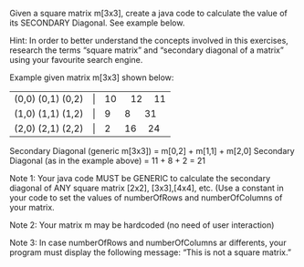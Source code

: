 Given a square matrix m[3x3], create a java code to calculate the value of its SECONDARY Diagonal. See example below.

Hint: In order to better understand the concepts involved in this exercises, research the terms “square matrix” and “secondary diagonal of a matrix” using your favourite search engine.

Example given matrix m[3x3] shown below:

<div class="responsive">
<table class="table table-condensed">
<tbody>
<tr>
<td>(0,0) (0,1) (0,2)</td>
<td>|</td>
<td>10 &emsp; 12 &emsp;11</td>
</tr>
<tr>
<td>(1,0) (1,1) (1,2)</td>
<td>|</td>
<td>9 &emsp; 8 &emsp; 31</td>
</tr>
<tr>
<td>(2,0) (2,1) (2,2)</td>
<td>|</td>
<td>2 &emsp; 16 &emsp;24</td>
</tr>
</tbody>
</table>
</div>

Secondary Diagonal (generic m[3x3]) = m[0,2] + m[1,1] + m[2,0]
Secondary Diagonal (as in the example above) = 11 + 8 + 2 = 21

Note 1: Your java code MUST be GENERIC to calculate the secondary diagonal of ANY square matrix [2x2], [3x3],[4x4], etc. (Use a constant in your code to set the values of numberOfRows and numberOfColumns of your matrix.

Note 2: Your matrix m may be hardcoded (no need of user interaction)

Note 3: In case numberOfRows and numberOfColumns ar differents, your program must display the following message: “This is not a square matrix.”

